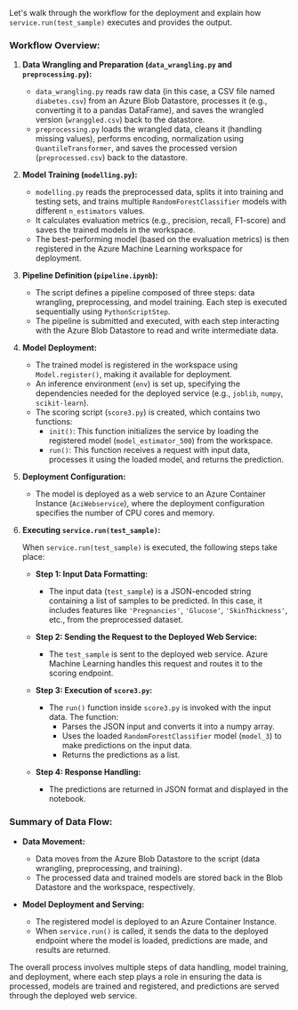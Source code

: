 Let's walk through the workflow for the deployment and explain how `service.run(test_sample)` executes and provides the output.

### Workflow Overview:

1. **Data Wrangling and Preparation (`data_wrangling.py` and `preprocessing.py`):**
   - `data_wrangling.py` reads raw data (in this case, a CSV file named `diabetes.csv`) from an Azure Blob Datastore, processes it (e.g., converting it to a pandas DataFrame), and saves the wrangled version (`wranggled.csv`) back to the datastore.
   - `preprocessing.py` loads the wrangled data, cleans it (handling missing values), performs encoding, normalization using `QuantileTransformer`, and saves the processed version (`preprocessed.csv`) back to the datastore.

2. **Model Training (`modelling.py`):**
   - `modelling.py` reads the preprocessed data, splits it into training and testing sets, and trains multiple `RandomForestClassifier` models with different `n_estimators` values.
   - It calculates evaluation metrics (e.g., precision, recall, F1-score) and saves the trained models in the workspace.
   - The best-performing model (based on the evaluation metrics) is then registered in the Azure Machine Learning workspace for deployment.

3. **Pipeline Definition (`pipeline.ipynb`):**
   - The script defines a pipeline composed of three steps: data wrangling, preprocessing, and model training. Each step is executed sequentially using `PythonScriptStep`.
   - The pipeline is submitted and executed, with each step interacting with the Azure Blob Datastore to read and write intermediate data.

4. **Model Deployment:**
   - The trained model is registered in the workspace using `Model.register()`, making it available for deployment.
   - An inference environment (`env`) is set up, specifying the dependencies needed for the deployed service (e.g., `joblib`, `numpy`, `scikit-learn`).
   - The scoring script (`score3.py`) is created, which contains two functions:
     - `init()`: This function initializes the service by loading the registered model (`model_estimator_500`) from the workspace.
     - `run()`: This function receives a request with input data, processes it using the loaded model, and returns the prediction.

5. **Deployment Configuration:**
   - The model is deployed as a web service to an Azure Container Instance (`AciWebservice`), where the deployment configuration specifies the number of CPU cores and memory.

6. **Executing `service.run(test_sample)`:**

   When `service.run(test_sample)` is executed, the following steps take place:

   - **Step 1: Input Data Formatting:**
     - The input data (`test_sample`) is a JSON-encoded string containing a list of samples to be predicted. In this case, it includes features like `'Pregnancies'`, `'Glucose'`, `'SkinThickness'`, etc., from the preprocessed dataset.

   - **Step 2: Sending the Request to the Deployed Web Service:**
     - The `test_sample` is sent to the deployed web service. Azure Machine Learning handles this request and routes it to the scoring endpoint.

   - **Step 3: Execution of `score3.py`:**
     - The `run()` function inside `score3.py` is invoked with the input data. The function:
       - Parses the JSON input and converts it into a numpy array.
       - Uses the loaded `RandomForestClassifier` model (`model_3`) to make predictions on the input data.
       - Returns the predictions as a list.

   - **Step 4: Response Handling:**
     - The predictions are returned in JSON format and displayed in the notebook.

### Summary of Data Flow:

- **Data Movement:**
  - Data moves from the Azure Blob Datastore to the script (data wrangling, preprocessing, and training).
  - The processed data and trained models are stored back in the Blob Datastore and the workspace, respectively.

- **Model Deployment and Serving:**
  - The registered model is deployed to an Azure Container Instance.
  - When `service.run()` is called, it sends the data to the deployed endpoint where the model is loaded, predictions are made, and results are returned.

The overall process involves multiple steps of data handling, model training, and deployment, where each step plays a role in ensuring the data is processed, models are trained and registered, and predictions are served through the deployed web service.